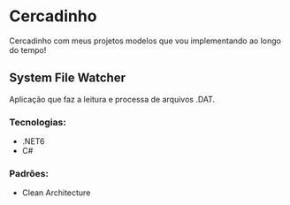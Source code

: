 # Cercadinho
Cercadinho com meus projetos modelos que vou implementando ao longo do tempo! 

## System File Watcher

Aplicação que faz a leitura e processa de arquivos .DAT.

### Tecnologias:
 - .NET6
 - C#
### Padrões:
 - Clean Architecture

